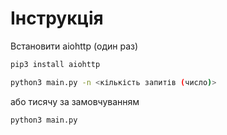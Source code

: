 # Інструкція

Встановити aiohttp (один раз)
```bash
pip3 install aiohttp
```

```bash
python3 main.py -n <кількість запитів (число)>
```

або тисячу за замовчуванням

```bash
python3 main.py
```